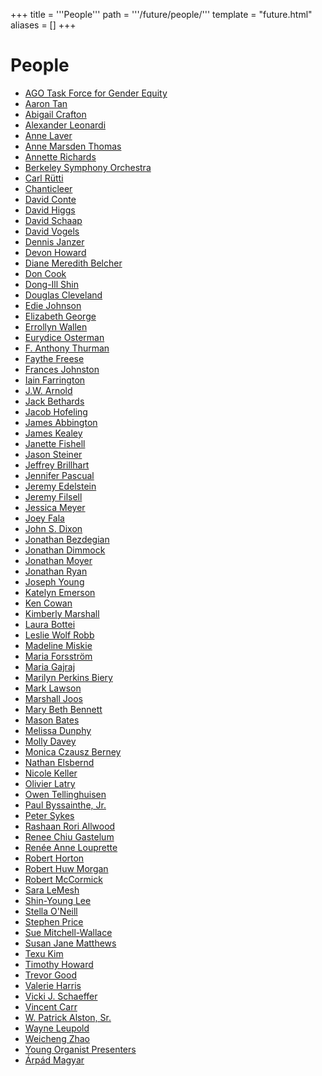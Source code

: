 +++
title = '''People'''
path = '''/future/people/'''
template = "future.html"
aliases = []
+++

<h1>People</h1>

<ul>
<li><a href="/future/presenters/ago-task-force-for-gender-equity/">AGO Task Force for Gender Equity</a></li>
<li><a href="/future/performers/aaron-tan/">Aaron Tan</a></li>
<li><a href="/future/performers/abigail-crafton/">Abigail Crafton</a></li>
<li><a href="/future/performers/alexander-leonardi/">Alexander Leonardi</a></li>
<li><a href="/future/performers/anne-laver/">Anne Laver</a></li>
<li><a href="/future/presenters/anne-marsden-thomas/">Anne Marsden Thomas</a></li>
<li><a href="/future/performers/annette-richards/">Annette Richards</a></li>
<li><a href="/future/performers/berkeley-symphony-orchestra/">Berkeley Symphony Orchestra</a></li>
<li><a href="/future/composers/carl-rütti/">Carl Rütti</a></li>
<li><a href="/future/performers/chanticleer/">Chanticleer</a></li>
<li><a href="/future/composers/david-conte/">David Conte</a></li>
<li><a href="/future/performers/david-higgs/">David Higgs</a></li>
<li><a href="/future/presenters/david-schaap/">David Schaap</a></li>
<li><a href="/future/presenters/david-vogels/">David Vogels</a></li>
<li><a href="/future/presenters/dennis-janzer/">Dennis Janzer</a></li>
<li><a href="/future/presenters/devon-howard/">Devon Howard</a></li>
<li><a href="/future/performers/diane-meredith-belcher/">Diane Meredith Belcher</a></li>
<li><a href="/future/presenters/don-cook/">Don Cook</a></li>
<li><a href="/future/performers/dong-ill-shin/">Dong-Ill Shin</a></li>
<li><a href="/future/performers/douglas-cleveland/">Douglas Cleveland</a></li>
<li><a href="/future/presenters/edie-johnson/">Edie Johnson</a></li>
<li><a href="/future/presenters/elizabeth-george/">Elizabeth George</a></li>
<li><a href="/future/composers/errollyn-wallen/">Errollyn Wallen</a></li>
<li><a href="/future/composers/eurydice-osterman/">Eurydice Osterman</a></li>
<li><a href="/future/presenters/f-anthony-thurman/">F. Anthony Thurman</a></li>
<li><a href="/future/performers/faythe-freese/">Faythe Freese</a></li>
<li><a href="/future/presenters/frances-johnston/">Frances Johnston</a></li>
<li><a href="/future/composers/iain-farrington/">Iain Farrington</a></li>
<li><a href="/future/presenters/j-w-arnold/">J.W. Arnold</a></li>
<li><a href="/future/presenters/jack-bethards/">Jack Bethards</a></li>
<li><a href="/future/presenters/jacob-hofeling/">Jacob Hofeling</a></li>
<li><a href="/future/presenters/james-abbington/">James Abbington</a></li>
<li><a href="/future/performers/james-kealey/">James Kealey</a></li>
<li><a href="/future/performers/janette-fishell/">Janette Fishell</a></li>
<li><a href="/future/presenters/jason-steiner/">Jason Steiner</a></li>
<li><a href="/future/presenters/jeffrey-brillhart/">Jeffrey Brillhart</a></li>
<li><a href="/future/performers/jennifer-pascual/">Jennifer Pascual</a></li>
<li><a href="/future/presenters/jeremy-edelstein/">Jeremy Edelstein</a></li>
<li><a href="/future/presenters/jeremy-filsell/">Jeremy Filsell</a></li>
<li><a href="/future/composers/jessica-meyer/">Jessica Meyer</a></li>
<li><a href="/future/performers/joey-fala/">Joey Fala</a></li>
<li><a href="/future/presenters/john-s-dixon/">John S. Dixon</a></li>
<li><a href="/future/presenters/jonathan-bezdegian/">Jonathan Bezdegian</a></li>
<li><a href="/future/performers/jonathan-dimmock/">Jonathan Dimmock</a></li>
<li><a href="/future/performers/jonathan-moyer/">Jonathan Moyer</a></li>
<li><a href="/future/presenters/jonathan-ryan/">Jonathan Ryan</a></li>
<li><a href="/future/people/joseph-young/">Joseph Young</a></li>
<li><a href="/future/presenters/katelyn-emerson/">Katelyn Emerson</a></li>
<li><a href="/future/performers/ken-cowan/">Ken Cowan</a></li>
<li><a href="/future/performers/kimberly-marshall/">Kimberly Marshall</a></li>
<li><a href="/future/presenters/laura-bottei/">Laura Bottei</a></li>
<li><a href="/future/presenters/leslie-wolf-robb/">Leslie Wolf Robb</a></li>
<li><a href="/future/presenters/madeline-miskie/">Madeline Miskie</a></li>
<li><a href="/future/presenters/maria-forsström/">Maria Forsström</a></li>
<li><a href="/future/presenters/maria-gajraj/">Maria Gajraj</a></li>
<li><a href="/future/presenters/marilyn-perkins-biery/">Marilyn Perkins Biery</a></li>
<li><a href="/future/presenters/mark-lawson/">Mark Lawson</a></li>
<li><a href="/future/performers/marshall-joos/">Marshall Joos</a></li>
<li><a href="/future/performers/mary-beth-bennett/">Mary Beth Bennett</a></li>
<li><a href="/future/composers/mason-bates/">Mason Bates</a></li>
<li><a href="/future/composers/melissa-dunphy/">Melissa Dunphy</a></li>
<li><a href="/future/presenters/molly-davey/">Molly Davey</a></li>
<li><a href="/future/performers/monica-czausz-berney/">Monica Czausz Berney</a></li>
<li><a href="/future/performers/nathan-elsbernd/">Nathan Elsbernd</a></li>
<li><a href="/future/performers/nicole-keller/">Nicole Keller</a></li>
<li><a href="/future/performers/olivier-latry/">Olivier Latry</a></li>
<li><a href="/future/performers/owen-tellinghuisen/">Owen Tellinghuisen</a></li>
<li><a href="/future/presenters/paul-byssainthe-jr/">Paul Byssainthe, Jr.</a></li>
<li><a href="/future/performers/peter-sykes/">Peter Sykes</a></li>
<li><a href="/future/performers/rashaan-rori-allwood/">Rashaan Rori Allwood</a></li>
<li><a href="/future/presenters/renee-chiu-gastelum/">Renee Chiu Gastelum</a></li>
<li><a href="/future/presenters/renée-anne-louprette/">Renée Anne Louprette</a></li>
<li><a href="/future/performers/robert-horton/">Robert Horton</a></li>
<li><a href="/future/presenters/robert-huw-morgan/">Robert Huw Morgan</a></li>
<li><a href="/future/presenters/robert-mccormick/">Robert McCormick</a></li>
<li><a href="/future/performers/sara-lemesh/">Sara LeMesh</a></li>
<li><a href="/future/performers/shin-young-lee/">Shin-Young Lee</a></li>
<li><a href="/future/presenters/stella-o-neill/">Stella O'Neill</a></li>
<li><a href="/future/performers/stephen-price/">Stephen Price</a></li>
<li><a href="/future/presenters/sue-mitchell-wallace/">Sue Mitchell-Wallace</a></li>
<li><a href="/future/presenters/susan-jane-matthews/">Susan Jane Matthews</a></li>
<li><a href="/future/composers/texu-kim/">Texu Kim</a></li>
<li><a href="/future/presenters/timothy-howard/">Timothy Howard</a></li>
<li><a href="/future/performers/trevor-good/">Trevor Good</a></li>
<li><a href="/future/presenters/valerie-harris/">Valerie Harris</a></li>
<li><a href="/future/presenters/vicki-j-schaeffer/">Vicki J. Schaeffer</a></li>
<li><a href="/future/presenters/vincent-carr/">Vincent Carr</a></li>
<li><a href="/future/performers/w-patrick-alston-sr/">W. Patrick Alston, Sr.</a></li>
<li><a href="/future/presenters/wayne-leupold/">Wayne Leupold</a></li>
<li><a href="/future/performers/weicheng-zhao/">Weicheng Zhao</a></li>
<li><a href="/future/presenters/young-organist-presenters/">Young Organist Presenters</a></li>
<li><a href="/future/presenters/árpád-magyar/">Árpád Magyar</a></li>
</ul>
